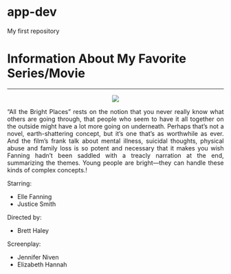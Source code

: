 # app-dev
My first repository
# Information About My Favorite Series/Movie
---
<p align="center">
  <img width=auto height=auto src=https://user-images.githubusercontent.com/120148980/206607406-2e0ecd77-61e4-44f0-a65f-148a20951cb7.jpg>
</p>
<p align="justify">
“All the Bright Places” rests on the notion that you never really know what others are going through, that people who seem to have it all together on the outside might have a lot more going on underneath. Perhaps that’s not a novel, earth-shattering concept, but it’s one that’s as worthwhile as ever. And the film’s frank talk about mental illness, suicidal thoughts, physical abuse and family loss is so potent and necessary that it makes you wish Fanning hadn’t been saddled with a treacly narration at the end, summarizing the themes. Young people are bright—they can handle these kinds of complex concepts.!

Starring:
- Elle Fanning
- Justice Smith

Directed by:
- Brett Haley

Screenplay:
- Jennifer Niven
- Elizabeth Hannah
</p>
 
